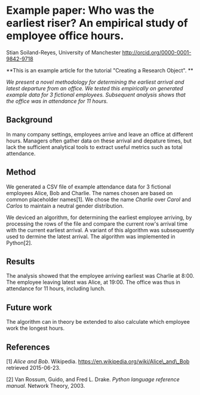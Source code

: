# Example paper: Who was the earliest riser? An empirical study of employee office hours.

Stian Soiland-Reyes, University of Manchester
http://orcid.org/0000-0001-9842-9718

**This is an example article for the tutorial 
"Creating a Research Object". **

_We present a novel methodology for determining the earliest arrival and latest
departure from an office. We tested this empirically on generated example
data for 3 fictional employees. Subsequent analysis shows that the office was in
attendance for 11 hours._


## Background

In many company settings, employees arrive and leave an office at different hours.
Managers often gather data on these arrival and depature times, but lack the
sufficient analytical tools to extract useful metrics such as total attendance.

## Method

We generated a CSV file of example attendance data for 3 fictional employees 
Alice, Bob and Charlie. The names chosen are based on common 
placeholder names[1]. We chose the name _Charlie_ over _Carol_ and _Carlos_ to
maintain a neutral gender distribution.  

We deviced an algorithm, for determining the earliest employee arriving, by 
processing the rows of the file and compare the current row's arrival time with
the current earliest arrival. A variant of this algorithm was subsequently
used to dermine the latest arrival.  The algorithm was implemented in 
Python[2].

## Results

The analysis showed that the employee arriving earliest was Charlie at 8:00. The 
employee leaving latest was Alice, at 19:00. The office was thus in attendance
for 11 hours, including lunch.


## Future work

The algorithm can in theory be extended to also calculate which employee 
work the longest hours.


## References

[1] *Alice and Bob*. Wikipedia. https://en.wikipedia.org/wiki/Alice\_and\_Bob retrieved 2015-06-23.

[2] Van Rossum, Guido, and Fred L. Drake. _Python language reference manual._ Network Theory, 2003.

